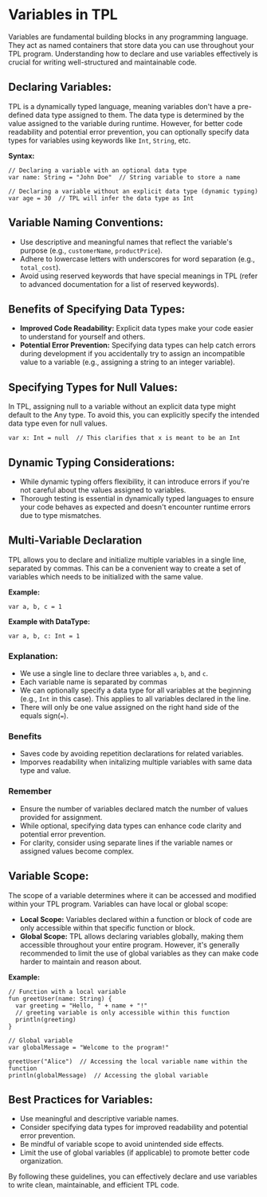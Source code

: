 # Variables in TPL
Variables are fundamental building blocks in any programming language. They act as named containers that store data you can use throughout your TPL program. Understanding how to declare and use variables effectively is crucial for writing well-structured and maintainable code.

## Declaring Variables:
TPL is a dynamically typed language, meaning variables don't have a pre-defined data type assigned to them. The data type is determined by the value assigned to the variable during runtime. However, for better code readability and potential error prevention, you can optionally specify data types for variables using keywords like `Int`, `String`, etc.

**Syntax:**
```
// Declaring a variable with an optional data type
var name: String = "John Doe"  // String variable to store a name

// Declaring a variable without an explicit data type (dynamic typing)
var age = 30  // TPL will infer the data type as Int
```

## Variable Naming Conventions:

- Use descriptive and meaningful names that reflect the variable's purpose (e.g., `customerName`, `productPrice`).
- Adhere to lowercase letters with underscores for word separation (e.g., `total_cost`).
- Avoid using reserved keywords that have special meanings in TPL (refer to advanced documentation for a list of reserved keywords).

## Benefits of Specifying Data Types:

- **Improved Code Readability:** Explicit data types make your code easier to understand for yourself and others.
- **Potential Error Prevention:** Specifying data types can help catch errors during development if you accidentally try to assign an incompatible value to a variable (e.g., assigning a string to an integer variable).

## Specifying Types for Null Values:

In TPL, assigning null to a variable without an explicit data type might default to the Any type.  To avoid this, you can explicitly specify the intended data type even for null values.

```
var x: Int = null  // This clarifies that x is meant to be an Int
```

## Dynamic Typing Considerations:

- While dynamic typing offers flexibility, it can introduce errors if you're not careful about the values assigned to variables.
- Thorough testing is essential in dynamically typed languages to ensure your code behaves as expected and doesn't encounter runtime errors due to type mismatches.

## Multi-Variable Declaration
TPL allows you to declare and initialize multiple variables in a single line, separated by commas. This can be a convenient way to create a set of variables which needs to be initialized with the same value.

**Example:**
```
var a, b, c = 1
```

**Example with DataType:**
```
var a, b, c: Int = 1
```

### Explanation:
- We use a single line to declare three variables `a`, `b`, and `c`.
- Each variable name is separated by commas
- We can optionally specify a data type for all variables at the beginning (e.g., `Int` in this case). This applies to all variables declared in the line.
- There will only be one value assigned on the right hand side of the equals sign(`=`).

### Benefits
- Saves code by avoiding repetition declarations for related variables.
- Imporves readability when initalizing multiple variables with same data type and value.

### Remember
- Ensure the number of variables declared match the number of values provided for assignment.
- While optional, specifying data types can enhance code clarity and potential error prevention.
- For clarity, consider using separate lines if the variable names or assigned values become complex.

## Variable Scope:

The scope of a variable determines where it can be accessed and modified within your TPL program. Variables can have local or global scope:

- **Local Scope:** Variables declared within a function or block of code are only accessible within that specific function or block.
- **Global Scope:** TPL allows declaring variables globally, making them accessible throughout your entire program. However, it's generally recommended to limit the use of global variables as they can make code harder to maintain and reason about.

**Example:**
```
// Function with a local variable
fun greetUser(name: String) {
  var greeting = "Hello, " + name + "!"
  // greeting variable is only accessible within this function
  println(greeting)
}

// Global variable
var globalMessage = "Welcome to the program!"

greetUser("Alice")  // Accessing the local variable name within the function
println(globalMessage)  // Accessing the global variable
```

## Best Practices for Variables:

- Use meaningful and descriptive variable names.
- Consider specifying data types for improved readability and potential error prevention.
- Be mindful of variable scope to avoid unintended side effects.
- Limit the use of global variables (if applicable) to promote better code organization.

By following these guidelines, you can effectively declare and use variables to write clean, maintainable, and efficient TPL code.